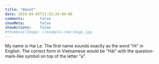 ```yaml
---
title: "About"
date: 2019-04-05T21:53:24-04:00
comments:       false
showMeta:       false
showActions:    false
#thumbnailImage: //example.com/image.jpg
---
```


My name is Hai Le. The first name sounds exactly as the word "Hi" in English. The correct form in Vietnamese would be "Hải" with the question-mark-like symbol on top of the letter "a".

